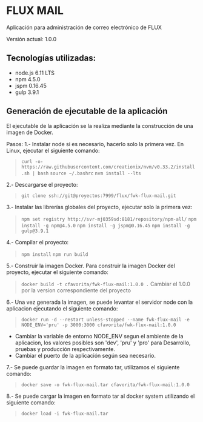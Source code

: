 # FLUX MAIL
Aplicación para administración de correo electrónico de FLUX

Versión actual: 1.0.0

## Tecnologías utilizadas:
- node.js 6.11 LTS
- npm 4.5.0
- jspm 0.16.45
- gulp 3.9.1

## Generación de ejecutable de la aplicación
El ejecutable de la aplicación se la realiza mediante la construcción de una imagen de Docker.

Pasos:
1.- Instalar node si es necesario, hacerlo solo la primera vez. En Linux, ejecutar el siguiente comando:
> `curl -o- https://raw.githubusercontent.com/creationix/nvm/v0.33.2/install.sh | bash`
> `source ~/.bashrc`
> `nvm install --lts`

2.- Descargarse el proyecto:
>`git clone ssh://git@proyectos:7999/flux/fwk-flux-mail.git`

3.- Instalar las librerías globales del proyecto, ejecutar solo la primera vez:
> `npm set registry http://svr-mj0359sd:8181/repository/npm-all/`
> `npm install -g npm@4.5.0`
> `npm install -g jspm@0.16.45`
> `npm install -g gulp@3.9.1`

4.- Compilar el proyecto:
> `npm install`
> `npm run build` 

5.- Construir la imagen Docker. Para construir la imagen Docker del proyecto, ejecutar el siguiente comando:
>`docker build -t cfavorita/fwk-flux-mail:1.0.0 .`
Cambiar el 1.0.0 por la version correspondiente del proyecto

6.- Una vez generada la imagen, se puede levantar el servidor node con la aplicacion ejecutando el siguiente comando:
>`docker run -d --restart unless-stopped --name fwk-flux-mail -e NODE_ENV='pru' -p 3000:3000 cfavorita/fwk-flux-mail:1.0.0`
- Cambiar la variable de entorno NODE_ENV segun el ambiente de la aplicacion, los valores posibles son 'dev', 'pru' y 'pro' para Desarrollo, pruebas y producción respectivamente.
- Cambiar el puerto de la aplicación según sea necesario.

7.- Se puede guardar la imagen en formato tar, utilizamos el siguiente comando:
>`docker save -o fwk-flux-mail.tar cfavorita/fwk-flux-mail:1.0.0`

8.- Se puede cargar la imagen en formato tar al docker system utilizando el siguiente comando:
>`docker load -i fwk-flux-mail.tar`
